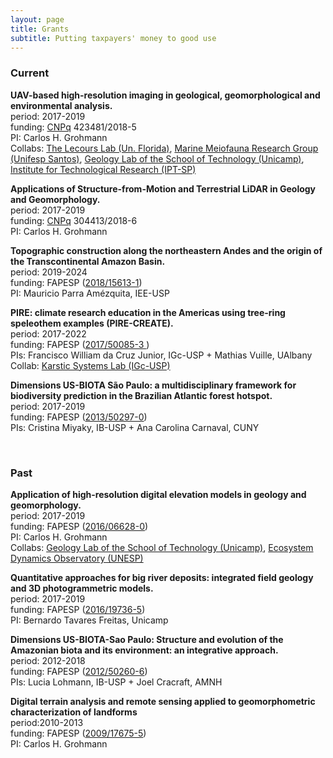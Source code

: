 ```yaml
---
layout: page
title: Grants
subtitle: Putting taxpayers' money to good use
---
```

### **Current**

<a name="cnpq_uav"></a>**UAV-based high-resolution imaging in geological, geomorphological and environmental analysis.**  
period: 2017-2019  
funding: [CNPq](http://www.cnpq.br) 423481/2018-5  
PI: Carlos H. Grohmann  
Collabs: [The Lecours Lab (Un. Florida)](https://www.thelecourslab.org), 
[Marine Meiofauna Research Group (Unifesp Santos)](http://fonsecagfc.wixsite.com/np-meiofauna), [Geology Lab of the School of Technology (Unicamp)](https://wordpress.ft.unicamp.br/bernardotf/l-geo/), [Institute for Technological Research (IPT-SP)](https://www.ipt.br/EN)  

<a name="cnpq_pq2019"></a>**Applications of Structure-from-Motion and Terrestrial LiDAR in Geology and Geomorphology.**  
period: 2017-2019  
funding: [CNPq](http://www.cnpq.br) 304413/2018-6  
PI: Carlos H. Grohmann  

<a name="mauricio_jp2"></a>**Topographic construction along the northeastern Andes and the origin of the Transcontinental Amazon Basin.**  
period: 2019-2024  
funding: FAPESP ([2018/15613-1](https://bv.fapesp.br/en/auxilios/103793/topographic-construction-along-the-northeastern-andes-and-the-origin-of-the-transcontinental-amazon/))  
PI: Mauricio Parra Amézquita, IEE-USP  

<a name="fapesp_pire"></a>**PIRE: climate research education in the Americas using tree-ring speleothem examples (PIRE-CREATE).**  
period: 2017-2022  
funding: FAPESP ([2017/50085-3 ](http://www.bv.fapesp.br/en/auxilios/82209/dimensions-us-biota-sao-paulo-a-multidisciplinary-framework-for-biodiversity-prediction-in-the-braz/))  
PIs: Francisco William da Cruz Junior, IGc-USP + Mathias Vuille, UAlbany  
Collab: [Karstic Systems Lab (IGc-USP)](http://sites.igc.usp.br/gsa/laboratorios/sistemas-carsticos/)  

<a name="fapesp_afbiota"></a>**Dimensions US-BIOTA São Paulo: a multidisciplinary framework for biodiversity prediction in the Brazilian Atlantic forest hotspot.**  
period: 2017-2019  
funding: FAPESP ([2013/50297-0](http://www.bv.fapesp.br/en/auxilios/82209/dimensions-us-biota-sao-paulo-a-multidisciplinary-framework-for-biodiversity-prediction-in-the-braz/))  
PIs: Cristina Miyaky, IB-USP + Ana Carolina Carnaval, CUNY  


&nbsp;
&nbsp;

### **Past**

<a name="fapesp_tls"></a>**Application of high-resolution digital elevation models in geology and geomorphology.**  
period: 2017-2019  
funding: FAPESP ([2016/06628-0](http://www.bv.fapesp.br/en/auxilios/96792/application-of-high-resolution-digital-elevation-models-in-geology-and-geomorphology/))  
PI: Carlos H. Grohmann  
Collabs: [Geology Lab of the School of Technology (Unicamp)](https://wordpress.ft.unicamp.br/bernardotf/l-geo/), [Ecosystem Dynamics Observatory (UNESP)](http://tscanada.wixsite.com/ecodyn)  

<a name="fapesp_aeds"></a>**Quantitative approaches for big river deposits: integrated field geology and 3D photogrammetric models.**  
period: 2017-2019  
funding: FAPESP ([2016/19736-5](http://www.bv.fapesp.br/en/auxilios/95546/quantitative-approaches-for-big-river-deposits-integrated-field-geology-and-3d-photogrammetric-mode/))  
PI: Bernardo Tavares Freitas, Unicamp  

<a name="fapesp_ambiota"></a>**Dimensions US-BIOTA-Sao Paulo: Structure and evolution of the Amazonian biota and its environment: an integrative approach.**  
period: 2012-2018  
funding: FAPESP ([2012/50260-6](http://www.bv.fapesp.br/en/auxilios/55077/structure-and-evolution-of-the-amazonian-biota-and-its-environment-an-integrative-approach/))  
PIs: Lucia Lohmann, IB-USP + Joel Cracraft, AMNH  

<a name="fapesp_lidar"></a>**Digital terrain analysis and remote sensing applied to geomorphometric characterization of landforms**  
period:2010-2013  
funding: FAPESP ([2009/17675-5](http://www.bv.fapesp.br/en/auxilios/26282/digital-terrain-analysis-and-remote-sensing-applied-to-geomorphometric-characterization-of-landforms/))  
PI: Carlos H. Grohmann  




